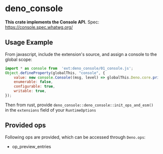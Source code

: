 # deno_console
**This crate implements the Console API.**
Spec: https://console.spec.whatwg.org/

## Usage Example
From javascript, include the extension's source, and assign a console to the global scope:
```javascript
import * as console from  'ext:deno_console/01_console.js';
Object.defineProperty(globalThis, "console", {
	value: new console.Console((msg, level) => globalThis.Deno.core.print(msg, level > 1)),
	enumerable: false,
	configurable: true,
	writable: true,
});
```

Then from rust, provide `deno_console::deno_console::init_ops_and_esm()` in the `extensions` field of your `RuntimeOptions`

## Provided ops
Following ops are provided, which can be accessed through `Deno.ops`:

- op_preview_entries